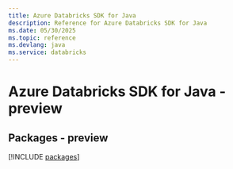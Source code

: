 ```yaml
---
title: Azure Databricks SDK for Java
description: Reference for Azure Databricks SDK for Java
ms.date: 05/30/2025
ms.topic: reference
ms.devlang: java
ms.service: databricks
---
```

# Azure Databricks SDK for Java - preview
## Packages - preview
[!INCLUDE [packages](databricks-index.md)]